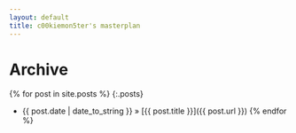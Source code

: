 ```yaml
---
layout: default
title: c00kiemon5ter's masterplan
---
```

Archive
=======
{% for post in site.posts %}
{:.posts} 
* <span>{{ post.date | date_to_string }}</span> &#187; [{{ post.title }}]({{ post.url }})
{% endfor %}
